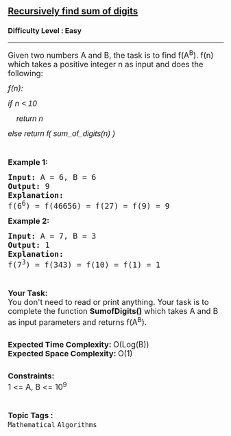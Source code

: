 <h2><a href="https://www.geeksforgeeks.org/problems/recursively-find-sum-of-digits3558/1">Recursively find sum of digits</a></h2><h3>Difficulty Level : Easy</h3><hr><div class="problems_problem_content__Xm_eO"><p><span style="font-size: 18px;">Given two numbers A and B, the task is to find f(A<sup>B</sup>). f(n) which takes a positive integer n as input and does the following:</span></p>
<p><span style="font-size: 18px;"><em>f(n):</em></span></p>
<p><span style="font-size: 18px;"><em>if n <span style="font-family: arial,helvetica,sans-serif;">&lt; 10 </span><span style="font-family: arial,helvetica,sans-serif;"> </span></em></span></p>
<p><span style="font-size: 18px;"><em><span style="font-family: arial,helvetica,sans-serif;">&nbsp;&nbsp;&nbsp; return n</span></em></span></p>
<p><span style="font-size: 18px;"><em><span style="font-family: arial,helvetica,sans-serif;">else return f( sum_of_digits(n) )</span></em></span></p>
<p>&nbsp;</p>
<p><span style="font-size: 18px;"><strong>Example 1:</strong></span></p>
<pre><span style="font-size: 18px;"><strong>Input: </strong>A = 6, B = 6
<strong>Output: </strong>9
<strong>Explanation: </strong>
f(6<sup>6</sup>) = f(46656) = f(27) = f(9) = 9</span>
</pre>
<p><span style="font-size: 18px;"><strong>Example 2:</strong></span></p>
<pre><span style="font-size: 18px;"><strong>Input: </strong>A = 7, B = 3
<strong>Output: </strong>1
<strong>Explanation: </strong>
f(7<sup>3</sup>) = f(343) = f(10) = f(1) = 1</span>
</pre>
<p>&nbsp;</p>
<p><span style="font-size: 18px;"><strong>Your Task:</strong><br>You don't need to read or print anything. Your task is to complete the function&nbsp;<strong>SumofDigits()</strong> which takes A and B as input parameters and returns f(A<sup>B</sup>).</span><br>&nbsp;</p>
<p><span style="font-size: 18px;"><strong>Expected Time Complexity: </strong>O(Log(B))<br><strong>Expected Space Complexity:&nbsp;</strong>O(1)</span><br>&nbsp;</p>
<p><span style="font-size: 18px;"><strong>Constraints:</strong><br>1 &lt;= A, B &lt;= 10<sup>9</sup>&nbsp;</span></p></div><br><p><span style=font-size:18px><strong>Topic Tags : </strong><br><code>Mathematical</code>&nbsp;<code>Algorithms</code>&nbsp;